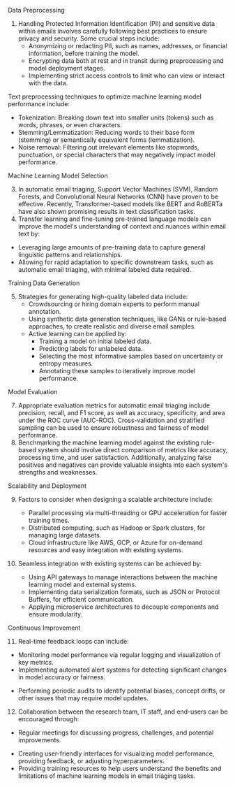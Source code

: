  Data Preprocessing

1. Handling Protected Information Identification (PII) and sensitive data within emails involves carefully following best practices to ensure privacy and security. Some crucial steps include:
   - Anonymizing or redacting PII, such as names, addresses, or financial information, before training the model.
   - Encrypting data both at rest and in transit during preprocessing and model deployment stages.
   - Implementing strict access controls to limit who can view or interact with the data.

Text preprocessing techniques to optimize machine learning model performance include:
- Tokenization: Breaking down text into smaller units (tokens) such as words, phrases, or even characters.
- Stemming/Lemmatization: Reducing words to their base form (stemming) or semantically equivalent forms (lemmatization).
- Noise removal: Filtering out irrelevant elements like stopwords, punctuation, or special characters that may negatively impact model performance.

Machine Learning Model Selection

3. In automatic email triaging, Support Vector Machines (SVM), Random Forests, and Convolutional Neural Networks (CNN) have proven to be effective. Recently, Transformer-based models like BERT and RoBERTa have also shown promising results in text classification tasks.
4. Transfer learning and fine-tuning pre-trained language models can improve the model's understanding of context and nuances within email text by:
- Leveraging large amounts of pre-training data to capture general linguistic patterns and relationships.
- Allowing for rapid adaptation to specific downstream tasks, such as automatic email triaging, with minimal labeled data required.

Training Data Generation

5. Strategies for generating high-quality labeled data include:
   - Crowdsourcing or hiring domain experts to perform manual annotation.
   - Using synthetic data generation techniques, like GANs or rule-based approaches, to create realistic and diverse email samples.
   - Active learning can be applied by:
     + Training a model on initial labeled data.
     + Predicting labels for unlabeled data.
     + Selecting the most informative samples based on uncertainty or entropy measures.
     + Annotating these samples to iteratively improve model performance.

Model Evaluation

7. Appropriate evaluation metrics for automatic email triaging include precision, recall, and F1 score, as well as accuracy, specificity, and area under the ROC curve (AUC-ROC). Cross-validation and stratified sampling can be used to ensure robustness and fairness of model performance.
8. Benchmarking the machine learning model against the existing rule-based system should involve direct comparison of metrics like accuracy, processing time, and user satisfaction. Additionally, analyzing false positives and negatives can provide valuable insights into each system's strengths and weaknesses.

Scalability and Deployment

9. Factors to consider when designing a scalable architecture include:
   - Parallel processing via multi-threading or GPU acceleration for faster training times.
   - Distributed computing, such as Hadoop or Spark clusters, for managing large datasets.
   - Cloud infrastructure like AWS, GCP, or Azure for on-demand resources and easy integration with existing systems.

10. Seamless integration with existing systems can be achieved by:
    + Using API gateways to manage interactions between the machine learning model and external systems.
    + Implementing data serialization formats, such as JSON or Protocol Buffers, for efficient communication.
    + Applying microservice architectures to decouple components and ensure modularity.

Continuous Improvement

11. Real-time feedback loops can include:
   - Monitoring model performance via regular logging and visualization of key metrics.
   - Implementing automated alert systems for detecting significant changes in model accuracy or fairness.
   + Performing periodic audits to identify potential biases, concept drifts, or other issues that may require model updates.

12. Collaboration between the research team, IT staff, and end-users can be encouraged through:
   - Regular meetings for discussing progress, challenges, and potential improvements.
   + Creating user-friendly interfaces for visualizing model performance, providing feedback, or adjusting hyperparameters.
   + Providing training resources to help users understand the benefits and limitations of machine learning models in email triaging tasks.
